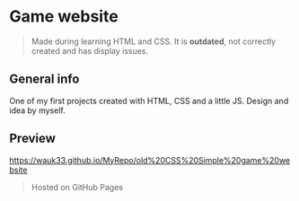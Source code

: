 # Game website
> Made during learning HTML and CSS. It is __outdated__, not correctly created and has display issues.

## General info
One of my first projects created with HTML, CSS and a little JS. Design and idea by myself.

## Preview
https://wauk33.github.io/MyRepo/old%20CSS%20Simple%20game%20website
> Hosted on GitHub Pages
